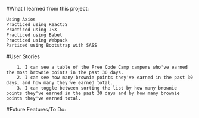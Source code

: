 #What I learned from this project:
 ```
 Using Axios
 Practiced using ReactJS
 Practiced using JSX
 Practiced using Babel 
 Practiced using Webpack
 Particed using Bootstrap with SASS
 
```
#User Stories
```
	1. I can see a table of the Free Code Camp campers who've earned the most brownie points in the past 30 days.
	2. I can see how many brownie points they've earned in the past 30 days, and how many they've earned total.
	3. I can toggle between sorting the list by how many brownie points they've earned in the past 30 days and by how many brownie points they've earned total.
```

#Future Features/To Do: 
  ```
  ```